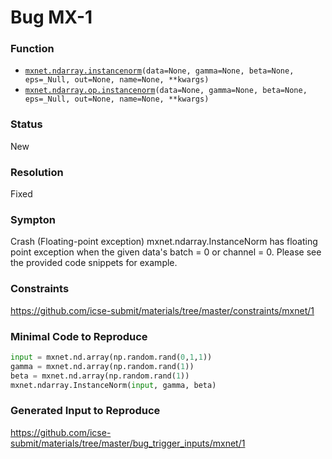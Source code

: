 # Bug MX-1
### Function
* [`mxnet.ndarray.instancenorm`](https://mxnet.apache.org/versions/1.6/api/python/docs/api/ndarray/ndarray.html#mxnet.ndarray.InstanceNorm)`(data=None, gamma=None, beta=None, eps=_Null, out=None, name=None, **kwargs)`
* [`mxnet.ndarray.op.instancenorm`](https://mxnet.apache.org/versions/1.6/api/python/docs/api/ndarray/op/index.html#mxnet.ndarray.op.InstanceNorm)`(data=None, gamma=None, beta=None, eps=_Null, out=None, name=None, **kwargs)`
### Status
New
### Resolution
Fixed
### Sympton
Crash (Floating-point exception)
mxnet.ndarray.InstanceNorm has floating point exception when the given data's batch = 0 or channel = 0. Please see the provided code snippets for example.
### Constraints
https://github.com/icse-submit/materials/tree/master/constraints/mxnet/1
### Minimal Code to Reproduce
~~~python
input = mxnet.nd.array(np.random.rand(0,1,1))
gamma = mxnet.nd.array(np.random.rand(1))
beta = mxnet.nd.array(np.random.rand(1))
mxnet.ndarray.InstanceNorm(input, gamma, beta)
~~~
### Generated Input to Reproduce
https://github.com/icse-submit/materials/tree/master/bug_trigger_inputs/mxnet/1
